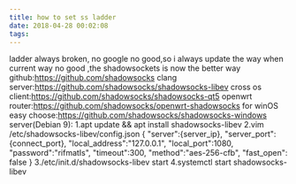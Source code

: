 ```yaml
---
title: how to set ss ladder
date: 2018-04-28 00:02:08
tags:
---
```

ladder always broken, no google no good,so i always update the way when current way no good ,the shadowsockets is now the better way
github:https://github.com/shadowsocks
clang server:https://github.com/shadowsocks/shadowsocks-libev
cross os client:https://github.com/shadowsocks/shadowsocks-qt5
openwrt router:https://github.com/shadowsocks/openwrt-shadowsocks
for winOS easy choose:https://github.com/shadowsocks/shadowsocks-windows
server(Debian 9):
1.apt update && apt install shadowsocks-libev
2.vim /etc/shadowsocks-libev/config.json
{
  "server":{server_ip},
  "server_port":{connect_port},
  "local_address":"127.0.0.1",
  "local_port":1080,
  "password":"rifmatIs",
  "timeout":300,
  "method":"aes-256-cfb",
  "fast_open": false
}
3./etc/init.d/shadowsocks-libev start
4.systemctl start shadowsocks-libev

